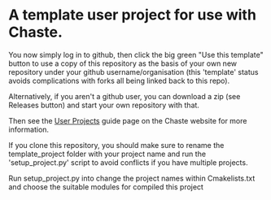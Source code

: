 # A template user project for use with Chaste.

You now simply log in to github, then click the big green "Use this template" button to use a copy of this repository as the basis of your own new repository under your github username/organisation (this 'template' status avoids complications with forks all being linked back to this repo).

Alternatively, if you aren't a github user, you can download a zip (see Releases button) and start your own repository with that.

Then see the [User Projects](https://chaste.github.io/docs/user-guides/user-projects/) guide page on the Chaste website for more information.

If you clone this repository, you should make sure to rename the template_project folder with your project name and run the 'setup_project.py' script to avoid conflicts if you have multiple projects.

Run setup_project.py into change the project names within Cmakelists.txt and choose the suitable modules for compiled this project
